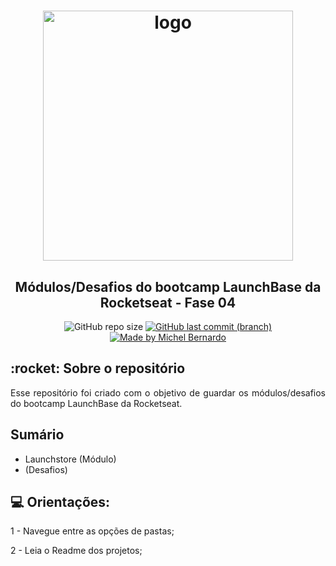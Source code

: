 <h1 align="center">
    <img alt="logo" src="https://storage.googleapis.com/golden-wind/bootcamp-launchbase/logo.png" width="400px" />
</h1>

<h2 align="center">
    Módulos/Desafios do bootcamp LaunchBase da Rocketseat - Fase 04
</h2>

<p align="center">
    <img alt="GitHub repo size" src="https://img.shields.io/github/repo-size/bernardojachegou/launchbase_advanced_rocketseat?color=%23ff9900&style=for-the-badge">
    <a href="https://github.com/bernardojachegou/launchbase_advanced_rocketseat/commits/master">
        <img alt="GitHub last commit (branch)" 
        src="https://img.shields.io/github/last-commit/bernardojachegou/launchbase_advanced_rocketseat/master?color=%23ff9900&style=for-the-badge">
    </a>
    <a target="blank" href="https://www.linkedin.com/in/bernardojachegou/">
        <img alt="Made by Michel Bernardo"
            src="https://img.shields.io/badge/Mady%20By-Michel%20Bernardo-%23ff9900?style=for-the-badge">
    </a>
</p>

<h2> :rocket: Sobre o repositório </h2>

<p align="justify">Esse repositório foi criado com o objetivo de guardar os módulos/desafios do bootcamp
    LaunchBase da Rocketseat.</p>

<h2> Sumário </h2>

<ul>
    <li>Launchstore (Módulo)</li>
    <li>(Desafios)</li>
</ul>

## :computer: Orientações:

1 - Navegue entre as opções de pastas;

2 - Leia o Readme dos projetos;

